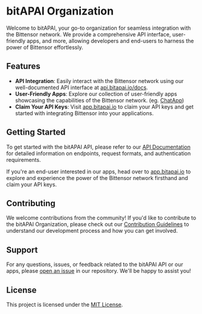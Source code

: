 # bitAPAI Organization

Welcome to bitAPAI, your go-to organization for seamless integration with the Bittensor network. We provide a comprehensive API interface, user-friendly apps, and more, allowing developers and end-users to harness the power of Bittensor effortlessly.

## Features

- **API Integration**: Easily interact with the Bittensor network using our well-documented API interface at [api.bitapai.io/docs](https://api.bitapai.io/docs).
- **User-Friendly Apps**: Explore our collection of user-friendly apps showcasing the capabilities of the Bittensor network. (eg. [ChatApp](https://chat.bitapai.io))
- **Claim Your API Keys**: Visit [app.bitapai.io](https://app.bitapai.io) to claim your API keys and get started with integrating Bittensor into your applications.

## Getting Started

To get started with the bitAPAI API, please refer to our [API Documentation](https://api.bitapai.io/docs) for detailed information on endpoints, request formats, and authentication requirements.

If you're an end-user interested in our apps, head over to [app.bitapai.io](https://app.bitapai.io) to explore and experience the power of the Bittensor network firsthand and claim your API keys.

## Contributing

We welcome contributions from the community! If you'd like to contribute to the bitAPAI Organization, please check out our [Contribution Guidelines](CONTRIBUTING.md) to understand our development process and how you can get involved.

## Support

For any questions, issues, or feedback related to the bitAPAI API or our apps, please [open an issue](https://github.com/bitAPAI/organization/issues) in our repository. We'll be happy to assist you!

## License

This project is licensed under the [MIT License](LICENSE).
